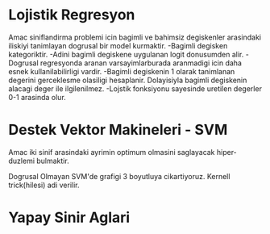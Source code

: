 # Lojistik Regresyon
Amac siniflandirma problemi icin bagimli ve bahimsiz degiskenler arasindaki iliskiyi tanimlayan dogrusal bir model kurmaktir.
-Bagimli degisken kategoriktir.
-Adini bagimli degiskene uygulanan logit donusumden alir.
-Dogrusal regresyonda aranan varsayimlarburada aranmadigi icin daha esnek kullanilabilirligi vardir.
-Bagimli degiskenin 1 olarak tanimlanan degerini gerceklesme olasiligi hesaplanir. Dolayisiyla bagimli degiskenin alacagi deger ile ilgilenilmez.
-Lojstik fonksiyonu sayesinde uretilen degerler 0-1 arasinda olur.

# Destek Vektor Makineleri - SVM
Amac iki sinif arasindaki ayrimin optimum olmasini saglayacak hiper-duzlemi bulmaktir.

Dogrusal Olmayan SVM'de grafigi 3 boyutluya cikartiyoruz. Kernell trick(hilesi) adi verilir.

# Yapay Sinir Aglari
